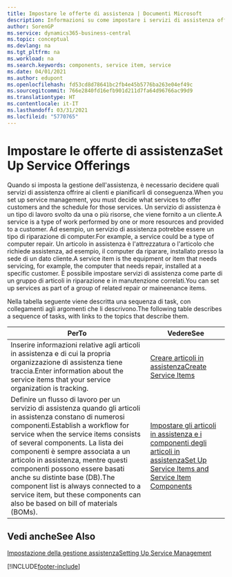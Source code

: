 ```yaml
---
title: Impostare le offerte di assistenza | Documenti Microsoft
description: Informazioni su come impostare i servizi di assistenza offerti ai clienti.
author: SorenGP
ms.service: dynamics365-business-central
ms.topic: conceptual
ms.devlang: na
ms.tgt_pltfrm: na
ms.workload: na
ms.search.keywords: components, service item, service
ms.date: 04/01/2021
ms.author: edupont
ms.openlocfilehash: fd53cd8d78641bc2fb4e45b5776ba263e04ef49c
ms.sourcegitcommit: 766e2840fd16efb901d211d7fa64d96766ac99d9
ms.translationtype: HT
ms.contentlocale: it-IT
ms.lasthandoff: 03/31/2021
ms.locfileid: "5770765"
---
```

# <a name="set-up-service-offerings"></a><span data-ttu-id="47a7b-103">Impostare le offerte di assistenza</span><span class="sxs-lookup"><span data-stu-id="47a7b-103">Set Up Service Offerings</span></span>
<span data-ttu-id="47a7b-104">Quando si imposta la gestione dell'assistenza, è necessario decidere quali servizi di assistenza offrire ai clienti e pianificarli di conseguenza.</span><span class="sxs-lookup"><span data-stu-id="47a7b-104">When you set up service management, you must decide what services to offer customers and the schedule for those services.</span></span> <span data-ttu-id="47a7b-105">Un servizio di assistenza è un tipo di lavoro svolto da una o più risorse, che viene fornito a un cliente.</span><span class="sxs-lookup"><span data-stu-id="47a7b-105">A service is a type of work performed by one or more resources and provided to a customer.</span></span> <span data-ttu-id="47a7b-106">Ad esempio, un servizio di assistenza potrebbe essere un tipo di riparazione di computer.</span><span class="sxs-lookup"><span data-stu-id="47a7b-106">For example, a service could be a type of computer repair.</span></span> <span data-ttu-id="47a7b-107">Un articolo in assistenza è l'attrezzatura o l'articolo che richiede assistenza, ad esempio, il computer da riparare, installato presso la sede di un dato cliente.</span><span class="sxs-lookup"><span data-stu-id="47a7b-107">A service item is the equipment or item that needs servicing, for example, the computer that needs repair, installed at a specific customer.</span></span> <span data-ttu-id="47a7b-108">È possibile impostare servizi di assistenza come parte di un gruppo di articoli in riparazione e in manutenzione correlati.</span><span class="sxs-lookup"><span data-stu-id="47a7b-108">You can set up services as part of a group of related repair or maineenance items.</span></span>  
  
<span data-ttu-id="47a7b-109">Nella tabella seguente viene descritta una sequenza di task, con collegamenti agli argomenti che li descrivono.</span><span class="sxs-lookup"><span data-stu-id="47a7b-109">The following table describes a sequence of tasks, with links to the topics that describe them.</span></span>  
  
|<span data-ttu-id="47a7b-110">**Per**</span><span class="sxs-lookup"><span data-stu-id="47a7b-110">**To**</span></span>|<span data-ttu-id="47a7b-111">**Vedere**</span><span class="sxs-lookup"><span data-stu-id="47a7b-111">**See**</span></span>|  
|------------|-------------|  
|<span data-ttu-id="47a7b-112">Inserire informazioni relative agli articoli in assistenza e di cui la propria organizzazione di assistenza tiene traccia.</span><span class="sxs-lookup"><span data-stu-id="47a7b-112">Enter information about the service items that your service organization is tracking.</span></span>|[<span data-ttu-id="47a7b-113">Creare articoli in assistenza</span><span class="sxs-lookup"><span data-stu-id="47a7b-113">Create Service Items</span></span>](service-how-to-create-service-items.md)|  
|<span data-ttu-id="47a7b-114">Definire un flusso di lavoro per un servizio di assistenza quando gli articoli in assistenza constano di numerosi componenti.</span><span class="sxs-lookup"><span data-stu-id="47a7b-114">Establish a workflow for service when the service items consists of several components.</span></span> <span data-ttu-id="47a7b-115">La lista dei componenti è sempre associata a un articolo in assistenza, mentre questi componenti possono essere basati anche su distinte base (DB).</span><span class="sxs-lookup"><span data-stu-id="47a7b-115">The component list is always connected to a service item, but these components can also be based on bill of materials (BOMs).</span></span>|[<span data-ttu-id="47a7b-116">Impostare gli articoli in assistenza e i componenti degli articoli in assistenza</span><span class="sxs-lookup"><span data-stu-id="47a7b-116">Set Up Service Items and Service Item Components</span></span>](service-how-setup-service-items.md)|  
  
## <a name="see-also"></a><span data-ttu-id="47a7b-117">Vedi anche</span><span class="sxs-lookup"><span data-stu-id="47a7b-117">See Also</span></span>  
[<span data-ttu-id="47a7b-118">Impostazione della gestione assistenza</span><span class="sxs-lookup"><span data-stu-id="47a7b-118">Setting Up Service Management</span></span>](service-setup-service.md)   

[!INCLUDE[footer-include](includes/footer-banner.md)]
